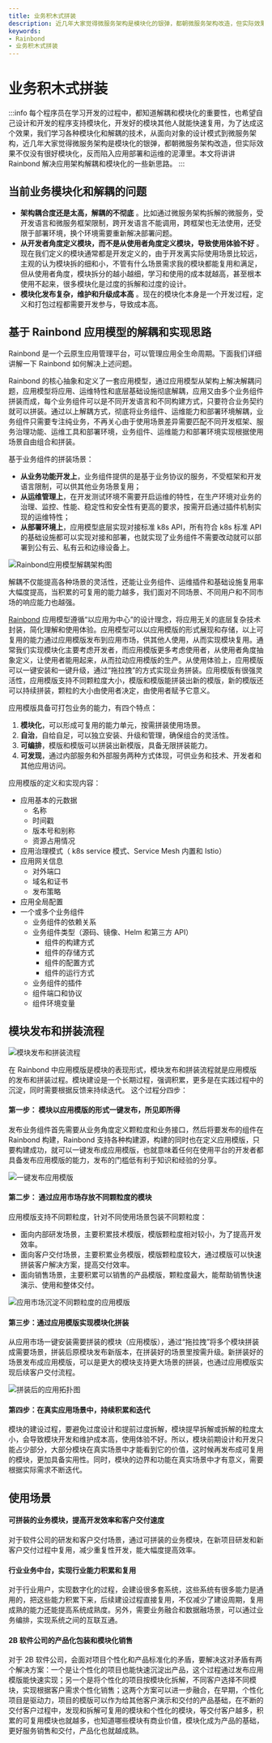 ```yaml
---
title: 业务积木式拼装
description: 近几年大家觉得微服务架构是模块化的银弹，都朝微服务架构改造，但实际效果不仅没有很好模块化，反而陷入应用部署和运维的泥潭里。本文将讲讲 Rainbond 解决应用架构解耦和模块化的一些新思路。
keywords:
- Rainbond 
- 业务积木式拼装
---
```


# 业务积木式拼装

:::info
每个程序员在学习开发的过程中，都知道解耦和模块化的重要性，也希望自己设计和开发的程序支持模块化，开发好的模块其他人就能快速复用，为了达成这个效果，我们学习各种模块化和解耦的技术，从面向对象的设计模式到微服务架构，近几年大家觉得微服务架构是模块化的银弹，都朝微服务架构改造，但实际效果不仅没有很好模块化，反而陷入应用部署和运维的泥潭里。本文将讲讲 Rainbond 解决应用架构解耦和模块化的一些新思路。
:::

<!--truncate-->

## 当前业务模块化和解耦的问题

- **架构耦合度还是太高，解耦的不彻底** 。比如通过微服务架构拆解的微服务，受开发语言和微服务框架限制，跨开发语言不能调用，跨框架也无法使用，还受限于部署环境，换个环境需要重新解决部署问题。
- **从开发者角度定义模块，而不是从使用者角度定义模块，导致使用体验不好** 。现在我们定义的模块通常都是开发定义的，由于开发离实际使用场景比较远，主观的认为模块拆的细和小，不管有什么场景需求我的模块都能复用和满足，但从使用者角度，模块拆分的越小越细，学习和使用的成本就越高，甚至根本使用不起来，很多模块化是过度的拆解和过度的设计。
- **模块化发布复杂，维护和升级成本高** 。现在的模块化本身是一个开发过程，定义和打包过程都需要开发参与，导致成本高。

## 基于 Rainbond 应用模型的解耦和实现思路

Rainbond 是一个云原生应用管理平台，可以管理应用全生命周期。下面我们详细讲解一下 Rainbond 如何解决上述问题。

Rainbond 的核心抽象和定义了一套应用模型，通过应用模型从架构上解决解耦问题，应用模型将应用、运维特性和底层基础设施彻底解耦，应用又由多个业务组件拼装而成，每个业务组件可以是不同开发语言和不同构建方式，只要符合业务契约就可以拼装。通过以上解耦方式，彻底将业务组件、运维能力和部署环境解耦，业务组件只需要专注纯业务，不再关心由于使用场景差异需要匹配不同开发框架、服务治理功能、运维工具和部署环境，业务组件、运维能力和部署环境实现根据使用场景自由组合和拼装。

基于业务组件的拼装场景：

- **从业务功能开发上**，业务组件提供的是基于业务协议的服务，不受框架和开发语言限制，可以供其他业务场景复用；
- **从运维管理上**，在开发测试环境不需要开启运维的特性，在生产环境对业务的治理、监控、性能、稳定性和安全性有更高的要求，按需开启通过插件机制实现的运维特性；
- **从部署环境上**，应用模型底层实现对接标准 k8s API，所有符合 k8s 标准 API 的基础设施都可以实现对接和部署，也就实现了业务组件不需要改动就可以部署到公有云、私有云和边缘设备上。

![Rainbond应用模型解耦架构图](https://static.goodrain.com/case/2022/01/17/16423962815678.jpg)

解耦不仅能提高各种场景的灵活性，还能让业务组件、运维插件和基础设施复用率大幅度提高，当积累的可复用的能力越多，我们面对不同场景、不同用户和不同市场的响应能力也越强。

[Rainbond](https://www.rainbond.com) 应用模型遵循“以应用为中心”的设计理念，将应用无关的底层复杂技术封装，简化理解和使用体验。应用模型可以以应用模版的形式展现和存储，以上可复用的能力通过应用模版发布到应用市场，供其他人使用，从而实现模块复用。通常我们实现模块化主要考虑开发者，而应用模版更多考虑使用者，从使用者角度抽象定义，让使用者能用起来，从而拉动应用模版的生产。从使用体验上，应用模版可以一键安装和一键升级，通过“拖拉拽”的方式实现业务拼装。应用模版有很强灵活性，应用模版支持不同颗粒度大小，模版和模版能拼装出新的模版，新的模版还可以持续拼装，颗粒的大小由使用者决定，由使用者赋予它意义。

应用模版具备可打包业务的能力，有四个特点：

1. **模块化**，可以形成可复用的能力单元，按需拼装使用场景。
2. **自治**，自给自足，可以独立安装、升级和管理，确保组合的灵活性。
3. **可编排**，模版和模版可以拼装出新模版，具备无限拼装能力。
4. **可发现**，通过内部服务和外部服务两种方式体现，可供业务和技术、开发者和其他应用访问。

应用模版的定义和实现内容：

- 应用基本的元数据
  - 名称
  - 时间戳
  - 版本号和别称
  - 资源占用情况
- 应用治理模式（ k8s service 模式、Service Mesh 内置和 Istio）
- 应用网关信息
  - 对外端口
  - 域名和证书
  - 发布策略
- 应用全局配置
- 一个或多个业务组件
  - 业务组件的依赖关系
  - 业务组件类型（源码、镜像、Helm 和第三方 API）
    - 组件的构建方式
    - 组件的存储方式
    - 组件的配置方式
    - 组件的运行方式
  - 业务组件的插件
  - 组件端口和协议
  - 组件环境变量

## 模块发布和拼装流程

![模块发布和拼装流程](https://static.goodrain.com/case/2022/01/17/16423963768590.jpg)

在 Rainbond 中应用模版是模块的表现形式，模块发布和拼装流程就是应用模版的发布和拼装过程。模块建设是一个长期过程，强调积累，更多是在实践过程中的沉淀，同时需要根据反馈来持续迭代。
这个过程分四步：

#### 第一步： 模块以应用模版的形式一键发布，所见即所得

发布业务组件首先需要从业务角度定义颗粒度和业务接口，然后将要发布的组件在 Rainbond 构建，Rainbond 支持各种构建源，构建的同时也在定义应用模版，只要构建成功，就可以一键发布成应用模版，也就意味着任何在使用平台的开发者都具备发布应用模版的能力，发布的门槛低有利于知识和经验的分享。

![一键发布应用模版](https://static.goodrain.com/case/2022/01/17/16423964110669.jpg)

#### 第二步： 通过应用市场存放不同颗粒度的模块

应用模版支持不同颗粒度，针对不同使用场景包装不同颗粒度：

- 面向内部研发场景，主要积累技术模版，模版颗粒度相对较小，为了提高开发效率。
- 面向客户交付场景，主要积累业务模版，模版颗粒度较大，通过模版可以快速拼装客户解决方案，提高交付效率。
- 面向销售场景，主要积累可以销售的产品模版，颗粒度最大，能帮助销售快速演示、使用和整体交付。

![应用市场沉淀不同颗粒度的应用模版](https://static.goodrain.com/case/2022/01/17/16423964507692.jpg)

#### 第三步：通过应用模版实现模块化拼装

从应用市场一键安装需要拼装的模块（应用模版），通过“拖拉拽”将多个模块拼装成需要场景，拼装后原模块发布新版本，在拼装好的场景里按需升级。新拼装好的场景发布成应用模版，可以是更大的模块支持更大场景的拼装，也通过应用模版实现后续客户交付流程。

![拼装后的应用拓扑图](https://static.goodrain.com/case/2022/01/17/16423964820219.jpg)

#### 第四步：在真实应用场景中，持续积累和迭代

模块的建设过程，要避免过度设计和提前过度拆解，模块提早拆解或拆解的粒度太小，会导致模块开发和维护成本高，使用体验不好。所以，模块前期设计和开发只能占少部分，大部分模块在真实场景中才能看到它的价值，这时候再发布成可复用的模块，更加具备实用性。同时，模块的边界和功能在真实场景中才有意义，需要根据实际需求不断迭代。

## 使用场景

#### 可拼装的业务模块，提高开发效率和客户交付速度

对于软件公司的研发和客户交付场景，通过可拼装的业务模块，在新项目研发和新客户交付过程中复用，减少重复性开发，能大幅度提高效率。

#### 行业业务中台，实现行业能力积累和复用

对于行业用户，实现数字化的过程，会建设很多套系统，这些系统有很多能力是通用的，把这些能力积累下来，后续建设过程直接复用，不仅减少了建设周期，复用成熟的能力还能提高系统成熟度。另外，需要业务融合和数据融场景，可以通过业务编排，实现系统之间的互联互通。

#### 2B 软件公司的产品化包装和模块化销售

对于 2B 软件公司，会面对项目个性化和产品标准化的矛盾，要解决这对矛盾有两个解决方案：一个是让个性化的项目也能快速沉淀出产品，这个过程通过发布应用模版能快速实现；另一个是将个性化的项目按模块化拆解，不同客户选择不同模块，实现根据客户需求个性化销售；这两个方案可以进一步融合，在早期，个性化项目是驱动力，项目的模版可以作为给其他客户演示和交付的产品基础，在不断的交付客户过程中，发现和拆解可复用的模块和个性化的模块，等交付客户越多，积累的可复用模块也就越多，也知道哪些模块有商业价值，模块化成为产品的基础，更好服务销售和交付，产品化也就越成熟。
